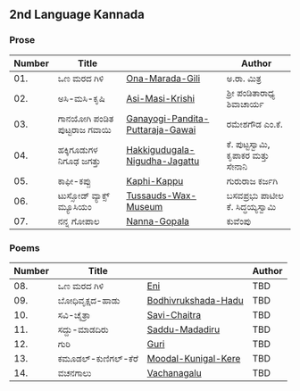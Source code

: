 ## 2nd Language Kannada
### Prose
|Number|Title||Author
|-|-|-|-|
|01.| ಒಣ ಮರದ ಗಿಳಿ |[Ona-Marada-Gili](ch1-Ona-Marada-Gili.md)|ಅ.ರಾ. ಮಿತ್ರ                                         
|02.| ಅಸಿ-ಮಸಿ-ಕೃಷಿ |[Asi-Masi-Krishi](ch2-Asi-Masi-Krishi.md)|ಶ್ರೀ ಪಂಡಿತಾರಾಧ್ಯ ಶಿವಾಚಾರ್ಯ 
|03.| ಗಾನಯೋಗಿ ಪಂಡಿತ ಪುಟ್ಟರಾಜ ಗವಾಯಿ |[Ganayogi-Pandita-Puttaraja-Gawai](ch3-Ganayogi-Pandita-Puttaraja-Gawai.md)|ರಮೇಶಗೌಡ ಎಂ.ಕೆ. 
|04.| ಹಕ್ಕಿಗೂಡುಗಳ ನಿಗೂಢ ಜಗತ್ತು |[Hakkigudugala-Nigudha-Jagattu](ch4-Hakkigudugala-Nigudha-Jagattu.md)|ಕೆ. ಪುಟ್ಟಸ್ವಾಮಿ, ಕೃಪಾಕರ ಮತ್ತು ಸೇನಾನಿ 
|05.| ಕಾಫೀ-ಕಪ್ಪು |[Kaphi-Kappu](ch5-Kaphi-Kappu.md)|ಗುರುರಾಜ ಕರ್ಜಗಿ 
|06.| ಟುಸ್ಸೋಡ್ ವ್ಯಾಕ್ಸ್ ಮ್ಯೂಸಿಯಂ |[Tussauds-Wax-Museum](ch6-Madam-Tussauds.md)|ಬಸವಪ್ರಭು ಪಾಟೀಲ ಕೆ. ಸಿದ್ಧಯ್ಯಸ್ವಾಮಿ 
|07.| ನನ್ನ ಗೋಪಾಲ |[Nanna-Gopala](ch7-Nanna-Gopala.md)|ಕುವೆಂಪು 

### Poems
|Number|Title||Author
|-|-|-|-|
|08.| ಒಣ ಮರದ ಗಿಳಿ |[Eni](ch8-Eni.md)| TBD                                   
|09.| ಬೋಧಿವೃಕ್ಷದ-ಹಾಡು |[Bodhivrukshada-Hadu](ch9-Bodhivrukshada-Hadu.md)|TBD                                         
|10.| ಸವಿ-ಚೈತ್ರಾ |[Savi-Chaitra](ch10-Savi-Chaitra.md)|TBD
|11.| ಸದ್ದು-ಮಾಡದಿರು |[Saddu-Madadiru](ch11-Saddu-Madadiru.md)|TBD
|12.| ಗುರಿ |[Guri](ch12-Guri.md)|TBD
|13.| ಕಮೂಡಲ್-ಕುಣಿಗಲ್-ಕೆರೆ|[Moodal-Kunigal-Kere](ch13-Moodal-Kunigal-Kere.md)|TBD
|14.| ವಚನಗಾಲು |[Vachanagalu](ch14-Vachanagalu.md)|TBD





